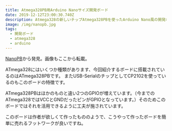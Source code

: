 ```yaml
---
title: Atmega328PB用Arduino Nanoサイズ開発ボード
date: 2019-12-12T23:00:30.740Z
description: Atmega328の新しいチップAtmega328PBを使ったArduino Nano風の開発ボードを紹介します。
image: /img/nanopb.jpg
tags:
  - 開発ボード
  - atmega328
  - arduino
---
```

[NanoPB](https://www.tindie.com/products/tomaskovacik/nanopb/)から発見。画像もここから転載。

ATmega328にはいくつか種類があります、今回紹介するボードに搭載されているのはATmega328PBです。
またUSB-SerialのチップとしてCP2102を使っているのもこのボードの特徴です。

ATmega328PBはほかのものと違い2つのGPIOが増えています。（今までのATmega328ではVCCとGNDだったピンがGPIOとなっています。）そのためこのボードではそれを活用できるように工夫が施されています。

このボードは作者が欲しくて作ったもののようで、こうやって作ったボードを簡単に売れるフットワークが良いですね。
